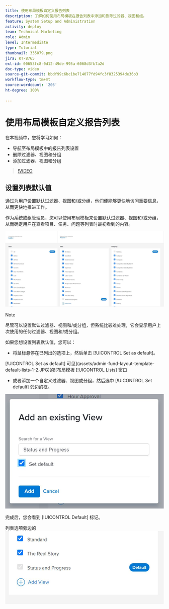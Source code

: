 ```yaml
---
title: 使用布局模板自定义报告列表
description: 了解如何使用布局模板在报告列表中添加和删除过滤器、视图和组。
feature: System Setup and Administration
activity: deploy
team: Technical Marketing
role: Admin
level: Intermediate
type: Tutorial
thumbnail: 335079.png
jira: KT-8765
exl-id: 00653fc8-0d12-49de-995a-6068d3fb7a2d
doc-type: video
source-git-commit: bbdf99c6bc1be714077fd94fc3f8325394de36b3
workflow-type: tm+mt
source-wordcount: '205'
ht-degree: 100%

---
```


# 使用布局模板自定义报告列表

在本视频中，您将学习如何：

* 导航至布局模板中的报告列表设置
* 删除过滤器、视图和分组
* 添加过滤器、视图和分组

>[!VIDEO](https://video.tv.adobe.com/v/3432916/?quality=12&learn=on&enablevpops=1&captions=chi_hans)

## 设置列表默认值

通过为用户设置默认过滤器、视图和/或分组，他们便能够更快地访问重要信息，从而更快地推进工作。

作为系统或组管理员，您可以使用布局模板来设置默认过滤器、视图和/或分组，从而确定用户在查看项目、任务、问题等列表时最初看到的内容。

![布局模板[!UICONTROL Lists]窗口](assets/admin-fund-layout-template-default-lists-1-1.JPG)

>[!NOTE]
>
>尽管可以设置默认过滤器、视图和/或分组，但系统比较难处理，它会显示用户上次使用的任何过滤器、视图和/或分组。


如果您想设置列表默认值，您可以：

* 将鼠标悬停在已列出的选项上，然后单击 [!UICONTROL Set as default]。

[!UICONTROL Set as default] 可见](assets/admin-fund-layout-template-default-lists-1-2.JPG)的![布局模板 [!UICONTROL Lists] 窗口

* 或者添加一个自定义过滤器、视图或分组，然后选中 [!UICONTROL Set default] 旁边的框。

![[!UICONTROL Add an existing View] 窗口](assets/admin-fund-layout-template-default-lists-1-3.JPG)

完成后，您会看到 [!UICONTROL Default] 标记。

列表选项旁边的 ![[!UICONTROL Default] 标记](assets/admin-fund-layout-template-default-lists-1-4.JPG)
